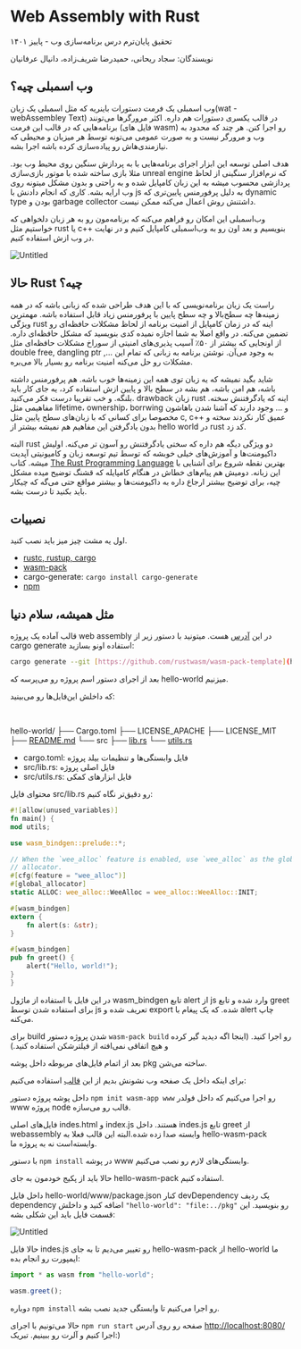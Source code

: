 # Web Assembly with Rust

تحقیق پایان‌ترم درس برنامه‌سازی وب - پاییز ۱۴۰۱

نویسندگان: سجاد ریحانی، حمیدرضا شریف‌زاده، دانیال عرفانیان

## وب اسمبلی چیه؟

وب اسمبلی یک فرمت دستورات باینریه که مثل اسمبلی یک زبان(wat - webAssembley Text) در قالب یکسری دستورات هم داره. اکثر مرورگرها می‌تونند برنامه‌هایی که در قالب این فرمت (فایل های wasm) رو اجرا کنن. هر چند که محدود به وب و مرورگر نیست و به صورت عمومی می‌تونه توسط هر میزبان و محیطی که نیازمندی‌هاش رو پیاده‌سازی کرده باشه اجرا بشه.

هدف اصلی توسعه این ابزار اجرای برنامه‌هایی با به پردازش سنگین روی محیط وب بود. مثلا بازی ساخته شده با موتور بازی‌سازی unreal engine که نرم‌افزار سنگینی از لحاظ پردازشی محسوب میشه به این زبان کامپایل شده و به راحتی و بدون مشکل میتونه روی وب ارايه بشه. کاری که انجام دادنش با js به دلیل پرفورمنس پایین‌تری که dynamic type بودن و garbage collector داشتنش روش اعمال می‌کنه ممکن نیست. 

وب‌اسمبلی این امکان رو فراهم می‌کنه که برنامه‌مون رو به هر زبان دلخواهی که خواستیم مثل rust یا c++ بنویسیم و بعد اون رو به وب‌اسمبلی کامپایل کنیم و در نهایت در وب ازش استفاده کنیم. 

![Untitled](Web%20Assembly%20with%20Rust%20e1a6ebe4ec0849499a2b48d3b0bb9d91/Untitled.png)

## حالا Rust چیه؟

راست یک زبان برنامه‌نویسی که با این هدف طراحی شده که زبانی باشه که در همه زمینه‌ها چه سطح‌بالا و چه سطح پایین با پرفورمنس زیاد قابل استفاده باشه. مهمترین ویژگی rust اینه که در زمان کامپایل از امنیت برنامه‌ از لحاظ مشکلات حافظه‌ای رو تضمین می‌کنه. در واقع اصلا به شما اجازه نمیده کدی بنویسید که مشکل حافظه‌ای داره. از اونجایی که بیشتر از ۵۰٪ آسیب پذیری‌های امنیتی از سوراخ مشکلات حافظه‌ای مثل double free, dangling ptr ,… به وجود می‌آن. نوشتن برنامه به زبانی که تمام این مشکلات رو حل می‌کنه امنیت برنامه رو بسیار بالا می‌بره. 

شاید بگید نمیشه که یه زبان توی همه این زمینه‌ها خوب باشه. هم پرفورمنس داشته باشه، هم امن باشه، هم بشه در سطح بالا و پایین ازش استفاده کرد، یه جای کار باید بلنگه. و خب تقریبا درست فکر می‌کنید. drawback زبان rust اینه که یادگرفتنش سخته. مفاهیمی مثل lifetime، ownership، borrwing و … وجود دارند که آشنا شدن باهاشون مخصوصا برای کسانی که با زبان‌های سطح پایین مثل c, c++ عمیق کار نکردند سخته و بدون یادگرفتن این مفاهیم هم نمیشه بیشتر از hello world در rust کد زد.

البته rust دو ویژگی دیگه هم داره که سختی یادگرفتنش رو آسون تر می‌کنه. اولیش داکیومنت‌ها و آموزش‌های خیلی خوبشه که توسط تیم توسعه زبان و کامیونیتی آپدیت میشه. کتاب [The Rust Programming Language](https://doc.rust-lang.org/book/) بهترین نقطه شروع برای آشنایی با این زبانه. دومیش هم پیام‌های خطاش در هنگام کامپایله که قشنگ توضیح میده مشکل چیه، برای توضیح بیشتر ارجاع داره به داکیومنت‌ها و بیشتر مواقع حتی می‌گه که چیکار باید بکنید تا درست بشه.

## نصبیات

اول یه مشت چیز میز باید نصب کنید.

- [rustc, rustup, cargo](https://www.rust-lang.org/tools/install)
- [wasm-pack](https://rustwasm.github.io/wasm-pack/installer/)
- cargo-generate: `cargo install cargo-generate`
- [npm](https://docs.npmjs.com/try-the-latest-stable-version-of-npm)

## مثل همیشه، سلام دنیا

قالب آماده یک پروژه web assembly در این [آدرس](https://github.com/rustwasm/wasm-pack-template) هست. میتونید  با دستور زیر از cargo generate استفاده اونو بسازید:

```bash
cargo generate --git [https://github.com/rustwasm/wasm-pack-template](https://github.com/rustwasm/wasm-pack-template)
```

بعد از اجرای دستور اسم پروژه رو می‌پرسه که hello-world میزنیم.

که داخلش این‌فایل‌ها رو می‌بینید:

‍

hello-world/
├── Cargo.toml
├── LICENSE_APACHE
├── LICENSE_MIT
├── [README.md](http://readme.md/)
└── src
├── [lib.rs](http://lib.rs/)
└── [utils.rs](http://utils.rs/)

- cargo.toml: فایل وابستگی‌ها و تنظیمات بیلد پروژه
- src/lib.rs: فایل اصلی پروژه
- src/utils.rs: فایل ابزارهای کمکی

محتوای فایل src/lib.rs رو دقیق‌تر نگاه کنیم:

```rust
#![allow(unused_variables)]
fn main() {
mod utils;

use wasm_bindgen::prelude::*;

// When the `wee_alloc` feature is enabled, use `wee_alloc` as the global
// allocator.
#[cfg(feature = "wee_alloc")]
#[global_allocator]
static ALLOC: wee_alloc::WeeAlloc = wee_alloc::WeeAlloc::INIT;

#[wasm_bindgen]
extern {
    fn alert(s: &str);
}

#[wasm_bindgen]
pub fn greet() {
    alert("Hello, world!");
}
}
```

در این فایل با استفاده از ماژول wasm_bindgen تابع alert از js وارد شده و تابع greet برای استفاده شدن توسط js تعریف شده و export شده. که یک پیغام با alert چاپ می‌کنه.

برای build شدن پروژه دستور `wasm-pack build` رو اجرا کنید. (اینجا اگه دیدید گیر کرده و هیچ اتفاقی نمی‌افته از فیلترشکن استفاده کنید.)

بعد از اتمام فایل‌های مربوطه داخل پوشه pkg ساخته می‌شن.

برای اینکه داخل یک صفحه وب نشونش بدیم از این [قالب](https://github.com/rustwasm/create-wasm-app) استفاده می‌کنیم:

داخل پوشه پروژه دستور `npm init wasm-app www`  رو اجرا می‌کنیم که داخل فولدر www پروژه node قالب رو می‌سازه.

فایل‌های اصلی  indes.html و index.js هستند. داخل indes.js تابع greet از webassembly وابسته صدا زده شده.البته این قالب فعلا به hello-wasm-pack وابسته‌است نه به پروژه ما.

با دستور `npm install` در پوشه www وابستگی‌های لازم رو نصب می‌کنیم.

 حالا باید از پکیج خودمون به جای hello-wasm-pack استفاده کنیم.

 داخل فایل hello-world/www/package.json کنار devDependency یک ردیف dependency اضافه کنید و داخلش `"hello-world": "file:../pkg"` رو بنویسید. این قسمت فایل باید این شکلی بشه:

![Untitled](Web%20Assembly%20with%20Rust%20e1a6ebe4ec0849499a2b48d3b0bb9d91/Untitled%201.png)

حالا فایل indes.js رو تغییر می‌دیم تا به جای hello-wasm-pack از hello-world ما ایمپورت رو انجام بده:

```jsx
import * as wasm from "hello-world";

wasm.greet();
```

دوباره `npm install` رو اجرا می‌کنیم تا وابستگی جدید نصب بشه.

حالا می‌تونیم با اجرای `npm run start` صفحه رو روی آدرس [http://localhost:8080/](http://localhost:8080/) اجرا کنیم و آلرت رو ببینیم. تبریک:)